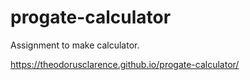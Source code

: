 # progate-calculator
Assignment to make calculator.

https://theodorusclarence.github.io/progate-calculator/
